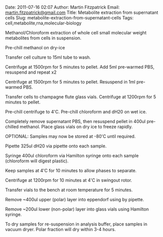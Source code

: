 Date: 2011-07-16 02:07
Author: Martin Fitzpatrick
Email: martin.fitzpatrick@gmail.com
Title: Metabolite extraction from supernatant cells
Slug: metabolite-extraction-from-supernatant-cells
Tags: cell,metabolite,rna,molecular-biology

Methanol/Chloroform extraction of whole cell small molecular weight metabolites from cells in suspension.









Pre-chill methanol on dry-ice



Transfer cell culture to 15ml tube to wash.  



Centrifuge at 1500rpm for 5 minutes to pellet. Add 5ml pre-warmed PBS, resuspend and repeat x2



Centrifuge at 1500rpm for 5 minutes to pellet. Resuspend in 1ml pre-warmed PBS.



Transfer cells to champagne flute glass vials. Centrifuge at 1200rpm for 5 minutes to pellet.



Pre-chill centrifuge to 4'C.
Pre-chill chloroform and dH20 on wet ice.



Completely remove supernatant PBS, then resuspend pellet in 400ul pre-chilled methanol. Place glass vials on dry ice to freeze rapidly. 

OPTIONAL: Samples may now be stored at -80'C until required.



Pipette 325ul dH20 via pipette onto each sample.



Syringe 400ul chloroform  via Hamilton syringe onto each sample (chloroform will digest plastic).



Keep samples at 4'C for 10 minutes to allow phases to separate.



Centrifuge at 1200rpm for 10 minutes at 4'C in swingout rotor.



Transfer vials to the bench at room temperature for 5 minutes.



Remove ~400ul upper (polar) layer into eppendorf using by pipette.



Remove ~200ul lower (non-polar) layer into glass vials using Hamilton syringe.



To dry samples for re-suspension in analysis buffer, place samples in vacuum dryer. Polar fraction will dry within 3-4 hours.







